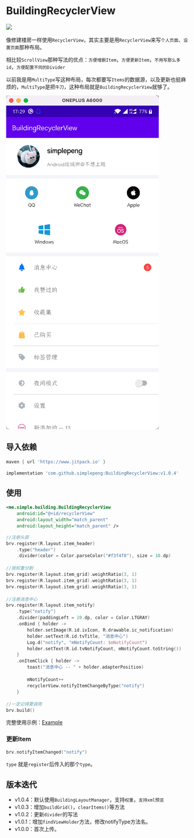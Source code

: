 # BuildingRecyclerView

[![](https://www.jitpack.io/v/simplepeng/BuildingRecyclerView.svg)](https://www.jitpack.io/#simplepeng/BuildingRecyclerView)

像修建楼房一样使用`RecyclerView`，其实主要是用`RecyclerView`来写`个人页面`、`设置页面`那种布局。

相比较`ScrollView`那种写法的优点：`方便增删Item`，`方便更新Item`，`不用写那么多id`，`方便配置不同的Divider`

以前我是用`MultiType`写这种布局，每次都要写`Items`的数据源，以及更新也挺麻烦的，`MultiType`是把`牛刀`，这种布局就是`BuildingRecyclerView`就够了。

![BuildingRecyclerView](files/ic_v104.png)

## 导入依赖

```groovy
maven { url 'https://www.jitpack.io' }
```

```groovy
implementation 'com.github.simplepeng:BuildingRecyclerView:v1.0.4'
```

## 使用

```xml
<me.simple.building.BuildingRecyclerView
    android:id="@+id/recyclerView"
    android:layout_width="match_parent"
    android:layout_height="match_parent" />
```

```kotlin
//注册头部
brv.register(R.layout.item_header)
    .type("header")
    .divider(color = Color.parseColor("#f3f4f8"), size = 10.dp)

//按权重分割
brv.register(R.layout.item_grid).weightRatio(3, 1)
brv.register(R.layout.item_grid).weightRatio(3, 1)
brv.register(R.layout.item_grid).weightRatio(3, 1)

//注册消息中心
brv.register(R.layout.item_notify)
    .type("notify")
    .divider(paddingLeft = 20.dp, color = Color.LTGRAY)
    .onBind { holder ->
        holder.setImage(R.id.ivIcon, R.drawable.ic_notification)
        holder.setText(R.id.tvTitle, "消息中心")
        Log.d("notify", "mNotifyCount: $mNotifyCount")
        holder.setText(R.id.tvNotifyCount, mNotifyCount.toString())
    }
    .onItemClick { holder ->
        toast("消息中心 -- " + holder.adapterPosition)

        mNotifyCount++
        recyclerView.notifyItemChangeByType("notify")
    }

//一定记得要调用
brv.build()
```

完整使用示例：[Example](https://github.com/simplepeng/BuildingRecyclerView/blob/master/app/src/main/java/demo/building/MainActivity.kt)

### 更新Item

```kotlin
brv.notifyItemChanged("notify")
```

`type`	就是`register`后传入的那个`type`。

## 版本迭代

* v1.0.4：默认使用`BuildingLayoutManager`，支持`权重`，`支持xml预览`
* v1.0.3：增加`buildGrid()`，`clearItems()`等方法
* v1.0.2：更新`divider`的写法
* v1.0.1：增加`findViewHolder`方法，修改notifyType方法名。
* v1.0.0：首次上传。
